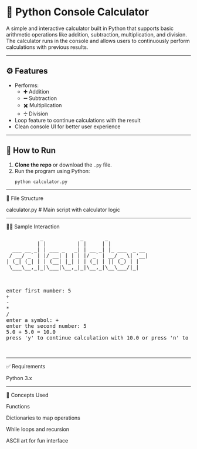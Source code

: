 # 🧮 Python Console Calculator

A simple and interactive calculator built in Python that supports basic arithmetic operations like addition, subtraction, multiplication, and division. The calculator runs in the console and allows users to continuously perform calculations with previous results.

---

## ⚙️ Features

- Performs:
  - ➕ Addition
  - ➖ Subtraction
  - ✖️ Multiplication
  - ➗ Division
- Loop feature to continue calculations with the result
- Clean console UI for better user experience

---

## 🚀 How to Run

1. **Clone the repo** or download the `.py` file.
2. Run the program using Python:
   ```bash
   python calculator.py


---


📂 File Structure


calculator.py    # Main script with calculator logic


---

👨‍💻 Sample Interaction

<pre>
           _            _       _             
          | |          | |     | |            
  ___ __ _| | ___ _   _| | __ _| |_ ___  _ __ 
 / __/ _` | |/ __| | | | |/ _` | __/ _ \| '__|
| (_| (_| | | (__| |_| | | (_| | || (_) | |   
 \___\__,_|_|\___|\__,_|_|\__,_|\__\___/|_|   
                                              
                                              

enter first number: 5
+
-
*
/
enter a symbol: +
enter the second number: 5
5.0 + 5.0 = 10.0
press 'y' to continue calculation with 10.0 or press 'n' to continue with new number: 


</pre>

---


✅ Requirements

Python 3.x


---



🧠 Concepts Used

Functions

Dictionaries to map operations

While loops and recursion

ASCII art for fun interface



